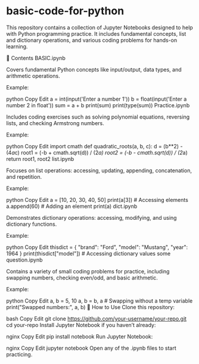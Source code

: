 # basic-code-for-python
This repository contains a collection of Jupyter Notebooks designed to help with Python programming practice. It includes fundamental concepts, list and dictionary operations, and various coding problems for hands-on learning.

📂 Contents
BASIC.ipynb

Covers fundamental Python concepts like input/output, data types, and arithmetic operations.

Example:

python
Copy
Edit
a = int(input('Enter a number 1'))
b = float(input('Enter a number 2 in float'))
sum = a + b
print(sum)
print(type(sum))
Practice.ipynb

Includes coding exercises such as solving polynomial equations, reversing lists, and checking Armstrong numbers.

Example:

python
Copy
Edit
import cmath
def quadratic_roots(a, b, c):
    d = (b**2) - (4*a*c)
    root1 = (-b + cmath.sqrt(d)) / (2*a)
    root2 = (-b - cmath.sqrt(d)) / (2*a)
    return root1, root2
list.ipynb

Focuses on list operations: accessing, updating, appending, concatenation, and repetition.

Example:

python
Copy
Edit
a = [10, 20, 30, 40, 50]
print(a[3])  # Accessing elements
a.append(60)  # Adding an element
print(a)
dict.ipynb

Demonstrates dictionary operations: accessing, modifying, and using dictionary functions.

Example:

python
Copy
Edit
thisdict = {
    "brand": "Ford",
    "model": "Mustang",
    "year": 1964
}
print(thisdict["model"])  # Accessing dictionary values
some question.ipynb

Contains a variety of small coding problems for practice, including swapping numbers, checking even/odd, and basic arithmetic.

Example:

python
Copy
Edit
a, b = 5, 10
a, b = b, a  # Swapping without a temp variable
print("Swapped numbers:", a, b)
🚀 How to Use
Clone this repository:

bash
Copy
Edit
git clone https://github.com/your-username/your-repo.git
cd your-repo
Install Jupyter Notebook if you haven’t already:

nginx
Copy
Edit
pip install notebook
Run Jupyter Notebook:

nginx
Copy
Edit
jupyter notebook
Open any of the .ipynb files to start practicing.

